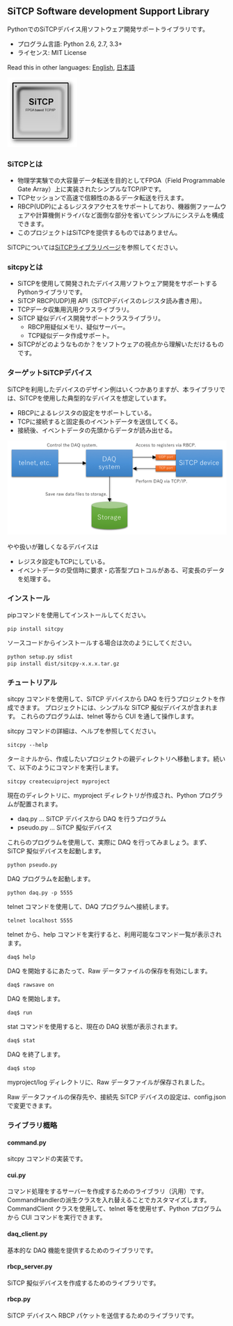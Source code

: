 ## SiTCP Software development Support Library

PythonでのSiTCPデバイス用ソフトウェア開発サポートライブラリです。

* プログラム言語: Python 2.6, 2.7, 3.3+
* ライセンス: MIT License

Read this in other languages: [English](README.md), [日本語](README.ja.md)

![SiTCP](docs/images/sitcp.png)


### SiTCPとは

* 物理学実験での大容量データ転送を目的としてFPGA（Field Programmable Gate Array）上に実装されたシンプルなTCP/IPです。
* TCPセッションで高速で信頼性のあるデータ転送を行えます。
* RBCP(UDP)によるレジスタアクセスをサポートしており、機器側ファームウェアや計算機側ドライバなど面倒な部分を省いてシンプルにシステムを構成できます。
* このプロジェクトはSiTCPを提供するものではありません。

SiTCPについては[SiTCPライブラリページ](https://www.bbtech.co.jp/products/sitcp-library/)を参照してください。


### sitcpyとは

* SiTCPを使用して開発されたデバイス用ソフトウェア開発をサポートするPythonライブラリです。
* SiTCP RBCP(UDP)用 API（SiTCPデバイスのレジスタ読み書き用）。
* TCPデータ収集用汎用クラスライブラリ。
* SiTCP 疑似デバイス開発サポートクラスライブラリ。
    * RBCP用疑似メモリ、疑似サーバー。
    * TCP疑似データ作成サポート。
* SiTCPがどのようなものか？をソフトウェアの視点から理解いただけるものです。


### ターゲットSiTCPデバイス

SiTCPを利用したデバイスのデザイン例はいくつかありますが、本ライブラリでは、SiTCPを使用した典型的なデバイスを想定しています。

* RBCPによるレジスタの設定をサポートしている。
* TCPに接続すると固定長のイベントデータを送信してくる。
* 接続後、イベントデータの先頭からデータが読み出せる。

![DAQ system](docs/images/daq-system.png)

やや扱いが難しくなるデバイスは

* レジスタ設定もTCPにしている。
* イベントデータの受信時に要求・応答型プロトコルがある、可変長のデータを処理する。


### インストール

pipコマンドを使用してインストールしてください。

```
pip install sitcpy
```

ソースコードからインストールする場合は次のようにしてください。

```
python setup.py sdist
pip install dist/sitcpy-x.x.x.tar.gz
```


### チュートリアル

sitcpy コマンドを使用して、SiTCP デバイスから DAQ を行うプロジェクトを作成できます。
プロジェクトには、シンプルな SiTCP 擬似デバイスが含まれます。
これらのプログラムは、telnet 等から CUI を通して操作します。

sitcpy コマンドの詳細は、ヘルプを参照してください。

```
sitcpy --help
```

ターミナルから、作成したいプロジェクトの親ディレクトリへ移動します。続いて、以下のようにコマンドを実行します。

```
sitcpy createcuiproject myproject
```

現在のディレクトリに、myproject ディレクトリが作成され、Python プログラムが配置されます。

* daq.py ... SiTCP デバイスから DAQ を行うプログラム
* pseudo.py ... SiTCP 擬似デバイス

これらのプログラムを使用して、実際に DAQ を行ってみましょう。まず、SiTCP 擬似デバイスを起動します。

```
python pseudo.py
```

DAQ プログラムを起動します。

```
python daq.py -p 5555
```

telnet コマンドを使用して、DAQ プログラムへ接続します。

```
telnet localhost 5555
```

telnet から、help コマンドを実行すると、利用可能なコマンド一覧が表示されます。

```
daq$ help
```

DAQ を開始するにあたって、Raw データファイルの保存を有効にします。

```
daq$ rawsave on
```

DAQ を開始します。

```
daq$ run
```

stat コマンドを使用すると、現在の DAQ 状態が表示されます。

```
daq$ stat
```

DAQ を終了します。

```
daq$ stop
```

myproject/log ディレクトリに、Raw データファイルが保存されました。

Raw データファイルの保存先や、接続先 SiTCP デバイスの設定は、config.json で変更できます。


### ライブラリ概略

#### command.py

sitcpy コマンドの実装です。

#### cui.py

コマンド処理をするサーバーを作成するためのライブラリ（汎用）です。
CommandHandlerの派生クラスを入れ替えることでカスタマイズします。
CommandClient クラスを使用して、telnet 等を使用せず、Python プログラムから CUI コマンドを実行できます。

#### daq_client.py

基本的な DAQ 機能を提供するためのライブラリです。

#### rbcp_server.py

SiTCP 擬似デバイスを作成するためのライブラリです。

#### rbcp.py

SiTCP デバイスへ RBCP パケットを送信するためのライブラリです。
